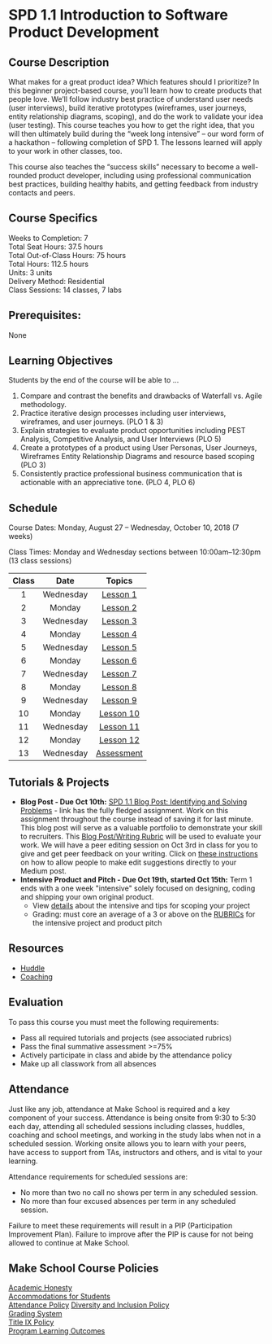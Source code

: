 # SPD 1.1 Introduction to Software Product Development

## Course Description

What makes for a great product idea? Which features should I prioritize? In this beginner project-based course, you’ll learn how to create products that people love. We’ll follow industry best practice of understand user needs (user interviews), build iterative prototypes (wireframes, user journeys, entity relationship diagrams, scoping), and do the work to validate your idea (user testing). This course teaches you how to get the right idea, that you will then ultimately build during the “week long intensive” – our word form of a hackathon – following completion of SPD 1. The lessons learned will apply to your work in other classes, too.

This course also teaches the “success skills” necessary to become a well-rounded product developer, including using professional communication best practices, building healthy habits, and getting feedback from industry contacts and peers.


## Course Specifics

Weeks to Completion:  7 <br>
Total Seat Hours:  37.5 hours <br>
Total Out-of-Class Hours: 75 hours <br>
Total Hours: 112.5 hours <br>
Units:  3 units <br>
Delivery Method:  Residential <br>
Class Sessions:  14 classes, 7 labs

## Prerequisites:  

None <br>

## Learning Objectives

Students by the end of the course will be able to ...

1. Compare and contrast the benefits and drawbacks of Waterfall vs. Agile methodology.
1. Practice iterative design processes including user interviews, wireframes, and user journeys. (PLO 1 & 3)
1. Explain strategies to evaluate product opportunities including PEST Analysis, Competitive Analysis, and User Interviews (PLO 5)
1. Create a prototypes of a product using User Personas, User Journeys, Wireframes Entity Relationship Diagrams and resource based scoping (PLO 3)
1. Consistently practice professional business communication that is actionable with an appreciative tone. (PLO 4, PLO 6)

## Schedule

Course Dates: Monday, August 27 – Wednesday, October 10, 2018 (7 weeks)

Class Times: Monday and Wednesday sections between 10:00am–12:30pm (13 class sessions)


| Class |          Date          |                 Topics                  |
|:-----:|:----------------------:|:---------------------------------------:|
|  1 | Wednesday    | [Lesson 1] |
|  2 | Monday             | [Lesson 2] |
|  3 |  Wednesday             | [Lesson 3] |
|  4 | Monday            | [Lesson 4] |
|  5 |  Wednesday             | [Lesson 5] |
|  6 | Monday            | [Lesson 6] |
|  7 |  Wednesday            | [Lesson 7] |
|  8  | Monday            | [Lesson 8] |
|  9 |  Wednesday            | [Lesson 9] |
|  10 | Monday             | [Lesson 10] |
|  11 |  Wednesday           | [Lesson 11] |
|  12 | Monday            | [Lesson 12] |
|  13 |  Wednesday           | [Assessment] |

## Tutorials & Projects

- **Blog Post - Due Oct 10th:** [SPD 1.1 Blog Post: Identifying and Solving Problems](https://docs.google.com/document/d/1qivWC5VE4bo7A0YYgJ6dgnW1dV61QGIeSXBwfc4kkF0/edit) -  link has the fully fledged assignment. Work on this assignment throughout the course instead of saving it for last minute. This blog post will serve as a valuable portfolio to demonstrate your skill to recruiters. This [Blog Post/Writing Rubric](https://docs.google.com/document/d/1T1oqHFoRo0kl7mPUTFupmsoEkLYltKsVgtqyGKDaCgY/edit) will be used to evaluate your work. We will have a peer editing session on Oct 3rd in class for you to give and get peer feedback on your writing. Click on [these instructions](https://help.medium.com/hc/en-us/articles/215564177-Share-draft) on how to allow people to make edit suggestions directly to your Medium post.
- **Intensive Product and Pitch - Due Oct 19th, started Oct 15th:** Term 1 ends with a one week "intensive" solely focused on designing, coding and shipping your own original product.
    - View [details](https://docs.google.com/document/d/1lRHbwCdrmxpVEEu_UwbUcRLtC-hvqc3IeZ3OTlAzNgo/edit#) about the intensive and tips for scoping your project
    - Grading: must core an average of a 3 or above on the [RUBRICs](https://docs.google.com/document/d/1pdtRdgVISE07fFc8oBi5hCnLkwBQDFG5_3f79aDV1WU/edit#) for the intensive project and product pitch

## Resources
- [Huddle](huddle.md)
- [Coaching](coaching.md)

## Evaluation

To pass this course you must meet the following requirements:
- Pass all required tutorials and projects (see associated rubrics)
- Pass the final summative assessment >=75%
- Actively participate in class and abide by the attendance policy
- Make up all classwork from all absences



## Attendance
Just like any job, attendance at Make School is required and a key component of your success. Attendance is being onsite from 9:30 to 5:30 each day, attending all scheduled sessions including classes, huddles, coaching and school meetings, and working in the study labs when not in a scheduled session. Working onsite allows you to learn with your peers, have access to support from TAs, instructors and others, and is vital to your learning.

Attendance requirements for scheduled sessions are:
- No more than two no call no shows per term in any scheduled session.
- No more than four excused absences per term in any scheduled session.

Failure to meet these requirements will result in a PIP (Participation Improvement Plan).  Failure to improve after the PIP is cause for not being allowed to continue at Make School.


## Make School Course Policies

[Academic Honesty](https://make.sc/academic-honesty)<br>
[Accommodations for Students](https://make.sc/accommodations-for-students)<br>
[Attendance Policy](https://make.sc/attendance-policy)
[Diversity and Inclusion Policy](https://make.sc/diversity-and-inclusion-policy)<br>
[Grading System](https://make.sc/grading-system)<br>
[Title IX Policy](https://make.sc/title-ix-policy)<br>
[Program Learning Outcomes](https://make.sc/program-learning-outcomes)




[Lesson 1]: Lessons/01-Intro-To-Software-Product-Design.md
[Lesson 2]: Lessons/02-Industry-Analysis-(PEST)-And-Ideation.md
[Lesson 3]: Lessons/03-User-Interviews.md
[Lesson 4]: Lessons/04-Email-Fundamentals.md
[Lesson 5]: Lessons/05-Rejection-Therapy-User-Interveiw-Lab.md
[Lesson 6]: Lessons/06-Engaging-Industry-Mentors.md
[Lesson 7]: Lessons/07-Procrastination-And-Work-Life-Balance.md
[Lesson 8]: Lessons/08-Product-Idea-Scope-And-Design.md
[Lesson 9]: Lessons/09-Networking-Events-And-Professionalism.md
[Lesson 10]: Lessons/10-Wireframes.md
[Lesson 11]: Lessons/11-Blog-Post-Peer-Editing.md
[Lesson 12]: Lessons/12-Agile-Methodology-And-Backlog-User-Stories.md
[Assessment]: Lessons/13-Assessment-And-Blogpost.md
